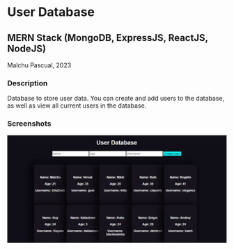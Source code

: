 # User Database
## MERN Stack (MongoDB, ExpressJS, ReactJS, NodeJS)
Malchu Pascual, 2023
### Description
Database to store user data. You can create and add users to the database, as well as view all current users in the database.
### Screenshots
![](images/screenshot-v1.jpg)
